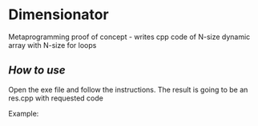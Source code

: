 # Dimensionator
Metaprogramming proof of concept - writes cpp code of N-size dynamic array with N-size for loops

## _How to use_

Open the exe file and follow the instructions. The result is going to be an res.cpp with requested code 

Example:

